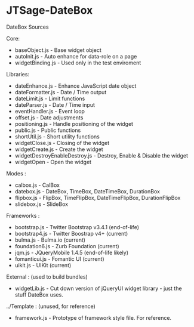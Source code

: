 JTSage-DateBox
==============

DateBox Sources

Core:
 * baseObject.js - Base widget object
 * autoInit.js - Auto enhance for data-role on a page
 * widgetBinding.js - Used only in the test enviroment

Libraries:
 * dateEnhance.js - Enhance JavaScript date object
 * dateFormatter.js - Date / Time output
 * dateLimit.js - Limit functions
 * dateParser.js - Date / Time input
 * eventHandler.js - Event loop
 * offset.js - Date adjustments
 * positioning.js - Handle positioning of the widget
 * public.js - Public functions
 * shortUtil.js - Short utility functions
 * widgetClose.js - Closing of the widget
 * widgetCreate.js - Create the widget
 * widgetDestroyEnableDestroy.js - Destroy, Enable & Disable the widget
 * widgetOpen - Open the widget

Modes :
 * calbox.js - CalBox
 * datebox.js - DateBox, TimeBox, DateTimeBox, DurationBox
 * flipbox.js - FlipBox, TimeFlipBox, DateTimeFlipBox, DurationFlipBox
 * slidebox.js - SlideBox

Frameworks :
 * bootstrap.js - Twitter Bootstrap v3.4.1 (end-of-life)
 * bootstrap4.js - Twitter Boostrap v4+ (current)
 * bulma.js - Bulma.io (current)
 * foundation6.js - Zurb Foundation (current)
 * jqm.js - JQueryMobile 1.4.5 (end-of-life likely)
 * fomanticui.js - Fomantic UI (current)
 * uikit.js - UIKit (current)

External : (used to build bundles)
 * widgetLib.js - Cut down version of jQueryUI widget library - just the stuff DateBox uses.

../Template : (unused, for reference)
 * framework.js - Prototype of framework style file. For reference.

